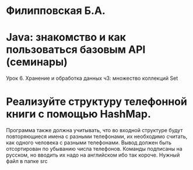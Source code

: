 # Филипповская Б.А.
# Java: знакомство и как пользоваться базовым API (семинары)
Урок 6. Хранение и обработка данных ч3: множество коллекций Set 
# Реализуйте структуру телефонной книги с помощью HashMap.
Программа также должна учитывать, что во входной структуре будут повторяющиеся имена с разными телефонами, их необходимо считать, как одного человека с разными телефонами. Вывод должен быть отсортирован по убыванию числа телефонов.
Команды подписаны на русском, но вводить их надо на английском ибо так короче. Нужный файл в папке src
